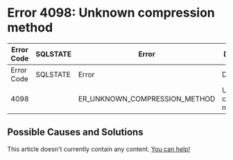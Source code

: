 
# Error 4098: Unknown compression method


| Error Code | SQLSTATE | Error | Description |
| --- | --- | --- | --- |
| Error Code | SQLSTATE | Error | Description |
| 4098 |  | ER_UNKNOWN_COMPRESSION_METHOD | Unknown compression method: %s |




## Possible Causes and Solutions


This article doesn't currently contain any content. [You can help!](/en/writing-and-editing-knowledge-base-articles/)

